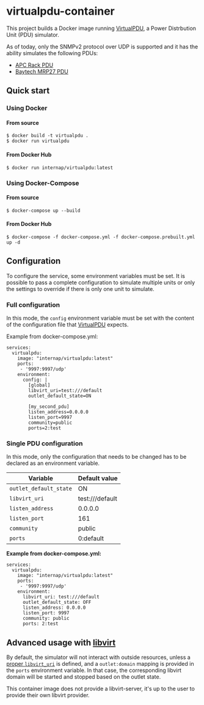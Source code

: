 virtualpdu-container
====================

This project builds a Docker image running
[VirtualPDU](http://github.com/openstack/virtualpdu), a Power
Distrbution Unit (PDU) simulator.

As of today, only the SNMPv2 protocol over UDP is supported and it has
the ability simulates the following PDUs:
 - [APC Rack PDU](https://github.com/openstack/virtualpdu/blob/master/virtualpdu/pdu/apc_rackpdu.py)
 - [Baytech MRP27 PDU](https://github.com/openstack/virtualpdu/blob/master/virtualpdu/pdu/baytech_mrp27.py)


Quick start
-----------

### Using Docker ###

#### From source ####

    $ docker build -t virtualpdu .
    $ docker run virtualpdu

#### From Docker Hub ####

    $ docker run internap/virtualpdu:latest


### Using Docker-Compose ###

#### From source ####

    $ docker-compose up --build
        
#### From Docker Hub ####

    $ docker-compose -f docker-compose.yml -f docker-compose.prebuilt.yml up -d

        
Configuration
-------------

To configure the service, some environment variables must be set.
It is possible to pass a complete configuration to simulate
multiple units or only the settings to override if there is only one
unit to simulate.


### Full configuration ###

In this mode, the `config` environment variable must be set with the
content of the configuration file that
[VirtualPDU](http://github.com/openstack/virtualpdu) expects.

Example from docker-compose.yml:

    services:
      virtualpdu:
        image: "internap/virtualpdu:latest"
        ports:
         - '9997:9997/udp'
        environment:
          config: |
            [global]
            libvirt_uri=test:///default
            outlet_default_state=ON

            [my_second_pdu]
            listen_address=0.0.0.0
            listen_port=9997
            community=public
            ports=2:test


### Single PDU configuration ###

In this mode, only the configuration that needs to be changed has to be
declared as an environment variable.

| Variable               | Default value   |
|------------------------|-----------------|
| `outlet_default_state` | ON              |
| `libvirt_uri`          | test:///default |
| `listen_address`       | 0.0.0.0         | 
| `listen_port`          | 161             |
| `community`            | public          |
| `ports`                | 0:default       |

**Example from docker-compose.yml:**

    services:
      virtualpdu:
        image: "internap/virtualpdu:latest"
        ports:
         - '9997:9997/udp'
        environment:
          libvirt_uri: test:///default
          outlet_default_state: OFF
          listen_address: 0.0.0.0
          listen_port: 9997
          community: public
          ports: 2:test


Advanced usage with [libvirt](http://libvirt.org/)
--------------------------------------------------

By default, the simulator will not interact with outside resources, unless
a [proper `libvirt_uri`](http://libvirt.org/uri.html) is defined, and
a `outlet:domain` mapping is provided in the `ports` environment variable.
In that case, the corresponding libvirt domain will be started and stopped
based on the outlet state.

This container image does not provide a libvirt-server, it's up to the
user to provide their own libvirt provider.
